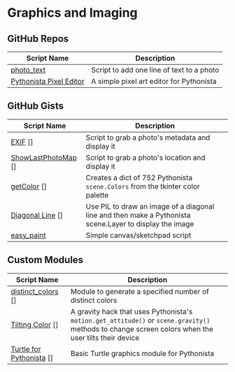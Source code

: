 # Graphics and Imaging

GitHub Repos
------------

| Script Name               | Description | 
| ------------------------- | ----------- | 
| [photo_text][]            | Script to add one line of text to a photo |
| [Pythonista Pixel Editor] | A simple pixel art editor for Pythonista |


GitHub Gists
------------

| Script Name         | Description   | 
| -------------       | ------------- | 
| [EXIF] []          | Script to grab a photo's metadata and display it |
| [ShowLastPhotoMap] [] | Script to grab a photo's location and display it |
| [getColor] []      | Creates a dict of 752 Pythonista `scene.Colors` from the tkinter color palette |
| [Diagonal Line] [] | Use PIL to draw an image of a diagonal line and then make a Pythonista scene.Layer to display the image |
| [easy_paint][]      | Simple canvas/sketchpad script |


Custom Modules
------------

| Script Name        | Description   | 
| -------------      | ------------- | 
| [distinct_colors] []      | Module to generate a specified number of distinct colors |
| [Tilting Color] [] | A gravity hack that uses Pythonista's `motion.get_attitude()` or `scene.gravity()` methods to change screen colors when the user tilts their device |
| [Turtle for Pythonista] []      | Basic Turtle graphics module for Pythonista |


[photo_text]: https://github.com/humberry/photo_text
[Pythonista Pixel Editor]: https://github.com/SebastianJarsve/Pythonista-Pixel-Editor
[EXIF]: https://gist.github.com/PyDann/2ae90ccadab4c2133766
[ShowLastPhotoMap]: https://gist.github.com/omz/8838751
[getColor]: https://gist.github.com/cclauss/8169809
[Diagonal Line]: https://gist.github.com/cclauss/8683457
[Tilting Color]: https://github.com/cclauss/Pythonista_scene
[Turtle for Pythonista]: https://gist.github.com/omz/4413863
[distinct_colors]: https://gist.github.com/upwart/ede14e200fbeeb331786
[easy_paint]: https://gist.github.com/SebastianJarsve/5297697
